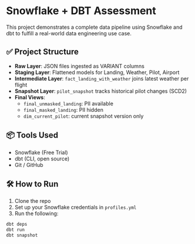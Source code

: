 # Snowflake + DBT Assessment

This project demonstrates a complete data pipeline using Snowflake and dbt to fulfill a real-world data engineering use case.

## ✅ Project Structure

- **Raw Layer**: JSON files ingested as VARIANT columns
- **Staging Layer**: Flattened models for Landing, Weather, Pilot, Airport
- **Intermediate Layer**: `fact_landing_with_weather` joins latest weather per flight
- **Snapshot Layer**: `pilot_snapshot` tracks historical pilot changes (SCD2)
- **Final Views**:
  - `final_unmasked_landing`: PII available
  - `final_masked_landing`: PII hidden
  - `dim_current_pilot`: current snapshot version only

## 📦 Tools Used

- Snowflake (Free Trial)
- dbt (CLI, open source)
- Git / GitHub

## 🛠 How to Run

1. Clone the repo
2. Set up your Snowflake credentials in `profiles.yml`
3. Run the following:
```bash
dbt deps
dbt run
dbt snapshot
